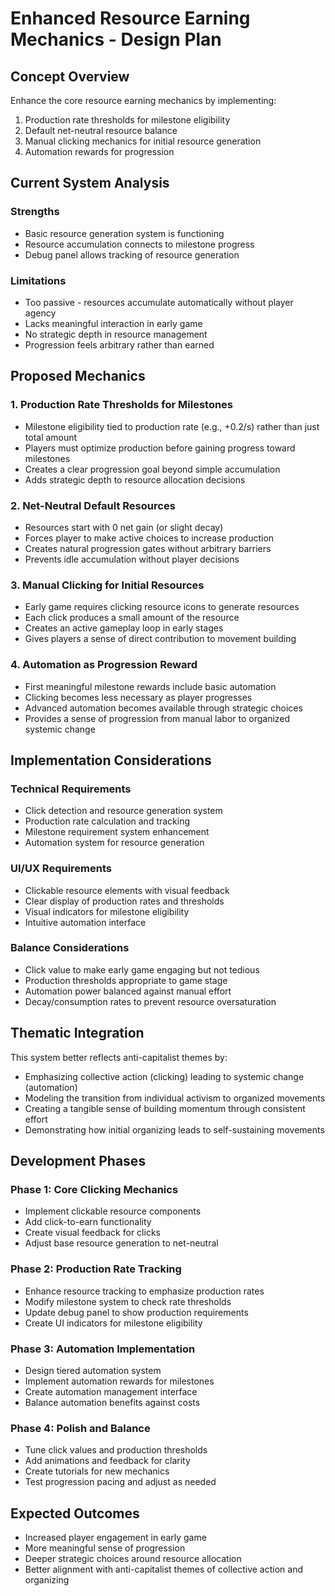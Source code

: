 # Enhanced Resource Earning Mechanics - Design Plan

## Concept Overview
Enhance the core resource earning mechanics by implementing:
1. Production rate thresholds for milestone eligibility
2. Default net-neutral resource balance
3. Manual clicking mechanics for initial resource generation
4. Automation rewards for progression

## Current System Analysis

### Strengths
- Basic resource generation system is functioning
- Resource accumulation connects to milestone progress
- Debug panel allows tracking of resource generation

### Limitations
- Too passive - resources accumulate automatically without player agency
- Lacks meaningful interaction in early game
- No strategic depth in resource management
- Progression feels arbitrary rather than earned

## Proposed Mechanics

### 1. Production Rate Thresholds for Milestones
- Milestone eligibility tied to production rate (e.g., +0.2/s) rather than just total amount
- Players must optimize production before gaining progress toward milestones
- Creates a clear progression goal beyond simple accumulation
- Adds strategic depth to resource allocation decisions

### 2. Net-Neutral Default Resources
- Resources start with 0 net gain (or slight decay)
- Forces player to make active choices to increase production
- Creates natural progression gates without arbitrary barriers
- Prevents idle accumulation without player decisions

### 3. Manual Clicking for Initial Resources
- Early game requires clicking resource icons to generate resources
- Each click produces a small amount of the resource
- Creates an active gameplay loop in early stages
- Gives players a sense of direct contribution to movement building

### 4. Automation as Progression Reward
- First meaningful milestone rewards include basic automation
- Clicking becomes less necessary as player progresses
- Advanced automation becomes available through strategic choices
- Provides a sense of progression from manual labor to organized systemic change

## Implementation Considerations

### Technical Requirements
- Click detection and resource generation system
- Production rate calculation and tracking
- Milestone requirement system enhancement
- Automation system for resource generation

### UI/UX Requirements
- Clickable resource elements with visual feedback
- Clear display of production rates and thresholds
- Visual indicators for milestone eligibility
- Intuitive automation interface

### Balance Considerations
- Click value to make early game engaging but not tedious
- Production thresholds appropriate to game stage
- Automation power balanced against manual effort
- Decay/consumption rates to prevent resource oversaturation

## Thematic Integration
This system better reflects anti-capitalist themes by:
- Emphasizing collective action (clicking) leading to systemic change (automation)
- Modeling the transition from individual activism to organized movements
- Creating a tangible sense of building momentum through consistent effort
- Demonstrating how initial organizing leads to self-sustaining movements

## Development Phases

### Phase 1: Core Clicking Mechanics
- Implement clickable resource components
- Add click-to-earn functionality
- Create visual feedback for clicks
- Adjust base resource generation to net-neutral

### Phase 2: Production Rate Tracking
- Enhance resource tracking to emphasize production rates
- Modify milestone system to check rate thresholds
- Update debug panel to show production requirements
- Create UI indicators for milestone eligibility

### Phase 3: Automation Implementation
- Design tiered automation system
- Implement automation rewards for milestones
- Create automation management interface
- Balance automation benefits against costs

### Phase 4: Polish and Balance
- Tune click values and production thresholds
- Add animations and feedback for clarity
- Create tutorials for new mechanics
- Test progression pacing and adjust as needed

## Expected Outcomes
- Increased player engagement in early game
- More meaningful sense of progression
- Deeper strategic choices around resource allocation
- Better alignment with anti-capitalist themes of collective action and organizing